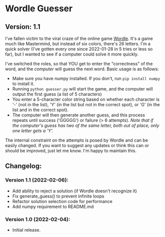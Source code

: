 # Wordle Guesser
## Version: 1.1

I've fallen victim to the viral craze of the online game [Wordle](https://www.powerlanguage.co.uk/wordle/).
It's a game much like Mastermind, but instead of six colors, there's 26 letters.
I'm a quick solver (I've gotten every one since 2022-01-28 in 5 tries or less so far), but I wanted to see if a computer could solve it more quickly.

I've switched the roles, so that YOU get to enter the "correctness" of the word, and the *computer* will guess the next word.
Basic usage is as follows:
- Make sure you have numpy installed. If you don't, run `pip install numpy` to install it.
- Running `python guesser.py` will start the game, and the computer will output the first guess (a list of 5 characters)
- You enter a 5-character color string based on whether each character is '-' (not in the list), 'Y' (in the list but not in the correct spot), or 'G' (in the list and in the correct spot).
- The computer will then generate another guess, and this process repeats until success ('GGGGG') or failure (> 6 attempts).
*Note that if the computer's guess has two of the same letter, both out of place, only one letter gets a 'Y'.*

The internal constraint on the attempts is posed by Wordle and can be easily changed.
If you want to suggest any updates or think this can or should be improved, just let me know. I'm happy to maintain this.

## Changelog:
### Version 1.1 (2022-02-06):
* Add ability to reject a solution (if Wordle doesn't recognize it)
* Fix generate_guess() to prevent infinite loops
* Refactor solution selection code for performance
* Add numpy requirement to README.md
### Version 1.0 (2022-02-04):
* Initial release.